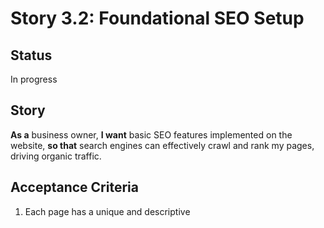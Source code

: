 # Story 3.2: Foundational SEO Setup

## Status
In progress

## Story
**As a** business owner,
**I want** basic SEO features implemented on the website,
**so that** search engines can effectively crawl and rank my pages, driving organic traffic.

## Acceptance Criteria
1. Each page has a unique and descriptive <title> tag.
2. Each page has a unique and compelling meta description tag.
3. A sitemap.xml file is automatically generated.
4. A robots.txt file is configured.
5. Next.js metadata API is used to manage all SEO-related tags.

## Tasks / Subtasks
- [ ] Task 1 (AC: 1, 2, 5)
  - [ ] Research Next.js 13+ metadata API patterns and best practices
  - [ ] Create metadata configuration for homepage (/)
  - [ ] Create metadata configuration for service pages (consultation, document-drafting, corporate-retainer, legal-notice)
  - [ ] Create metadata configuration for legal pages (terms-of-service, privacy-policy)
  - [ ] Create metadata configuration for other pages (about, contact, pricing)
  - [ ] Test metadata generation and verify unique titles/descriptions
- [ ] Task 2 (AC: 3)
  - [ ] Install and configure sitemap generation package (next-sitemap or similar)
  - [ ] Configure sitemap to include all public pages
  - [ ] Set up automatic sitemap generation during build process
  - [ ] Test sitemap.xml generation and validate format
- [ ] Task 3 (AC: 4)
  - [ ] Create robots.txt file in public directory
  - [ ] Configure robots.txt to allow crawling of all pages
  - [ ] Add sitemap reference to robots.txt
  - [ ] Test robots.txt accessibility and format
- [ ] Task 4 (AC: 1, 2, 5)
  - [ ] Implement dynamic metadata for service pages based on service type
  - [ ] Add Open Graph meta tags for social media sharing
  - [ ] Add Twitter Card meta tags for Twitter sharing
  - [ ] Test metadata across different page types and scenarios
- [ ] Task 5 (AC: 1, 2, 3, 4, 5)
  - [ ] Create SEO testing utilities for development
  - [ ] Validate all pages have proper metadata in production build
  - [ ] Test sitemap and robots.txt in production environment
  - [ ] Document SEO implementation patterns for future development

## Dev Notes

### Previous Story Insights
- Analytics integration is in progress (Story 3.1) which may provide insights into page performance
- All service pages and legal pages are already created and functional
- Next.js App Router structure is established with proper page organization
- Project uses TypeScript and follows established component patterns
[Source: docs/stories/3.1.analytics-integration.story.md]

### Data Models
**SEO Metadata Structure:**
```typescript
// Next.js Metadata API Types
interface PageMetadata {
  title: string;
  description: string;
  keywords?: string[];
  openGraph?: {
    title: string;
    description: string;
    type: 'website';
    url: string;
    siteName: string;
  };
  twitter?: {
    card: 'summary_large_image';
    title: string;
    description: string;
  };
}

// Service Page Metadata
interface ServicePageMetadata extends PageMetadata {
  service: 'consultation' | 'document-drafting' | 'corporate-retainer' | 'legal-notice';
  pricing?: string;
  features?: string[];
}
```

### API Specifications
**No new API endpoints required** - This story focuses on frontend SEO implementation using Next.js built-in features.

### Component Specifications
**Metadata Configuration Components:**
- Use Next.js 13+ `generateMetadata` function in each page
- Implement dynamic metadata generation for service pages
- Create reusable metadata utilities in `src/lib/seo.ts`
- Follow established file naming conventions (kebab-case.tsx)

### File Locations
**New Files to Create:**
- `src/lib/seo.ts` - SEO utilities and metadata helpers
- `public/robots.txt` - Robots configuration file
- `next-sitemap.config.js` - Sitemap generation configuration

**Files to Modify:**
- `src/app/layout.tsx` - Add default metadata configuration
- `src/app/page.tsx` - Add homepage metadata
- `src/app/consultation/page.tsx` - Add service page metadata
- `src/app/document-drafting/page.tsx` - Add service page metadata
- `src/app/corporate-retainer/page.tsx` - Add service page metadata
- `src/app/legal-notice/page.tsx` - Add service page metadata
- `src/app/terms-of-service/page.tsx` - Add legal page metadata
- `src/app/privacy-policy/page.tsx` - Add legal page metadata
- `src/app/about/page.tsx` - Add about page metadata
- `src/app/contact/page.tsx` - Add contact page metadata
- `src/app/pricing/page.tsx` - Add pricing page metadata

### Testing Requirements
**SEO Testing Standards:**
- Test metadata generation in development and production builds
- Validate sitemap.xml format and accessibility
- Test robots.txt accessibility and format
- Verify unique titles and descriptions across all pages
- Test Open Graph and Twitter Card meta tags
- Validate metadata in browser developer tools

### Technical Constraints
**SEO Implementation Constraints:**
- Must use Next.js 13+ metadata API (not deprecated head tags)
- Sitemap must be generated automatically during build process
- Robots.txt must be accessible at `/robots.txt`
- All metadata must be server-side rendered for SEO crawlers
- Follow established TypeScript patterns and naming conventions
[Source: docs/architecture/03-2-frontend-tech-stack.md]

### Project Structure Notes
The current project structure follows Next.js App Router conventions with pages in `src/app/`. All SEO metadata will be implemented using the `generateMetadata` function in each page component, following the established patterns in the architecture.
[Source: docs/architecture/04-3-project-structure.md]

## Testing
- Unit tests for SEO utility functions
- Integration tests for metadata generation
- E2E tests for sitemap and robots.txt accessibility
- Manual testing of metadata in browser developer tools
- Validation of SEO meta tags using online SEO tools

## Change Log
| Date | Version | Description | Author |
| :---- | :---- | :---- | :---- |
| TBD | 1.0 | Initial story creation | Bob, Scrum Master |

## Dev Agent Record
*This section will be populated by the development agent during implementation*

### Agent Model Used
*To be filled by dev agent*

### Debug Log References
*To be filled by dev agent*

### Completion Notes List
*To be filled by dev agent*

### File List
*To be filled by dev agent*

## QA Results
*To be filled by QA agent* 
